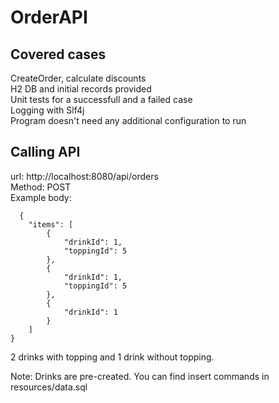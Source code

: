 # OrderAPI

## Covered cases <br />
  CreateOrder, calculate discounts <br />
  H2 DB and initial records provided <br />
  Unit tests for a successfull and a failed case <br />
  Logging with Slf4j <br />
  Program doesn't need any additional configuration to run <br />
  
## Calling API <br />
url: http://localhost:8080/api/orders <br />
Method: POST <br />
Example body: <br /> 
```
  { 
    "items": [ 
        { 
            "drinkId": 1, 
            "toppingId": 5 
        }, 
        { 
            "drinkId": 1, 
            "toppingId": 5 
        }, 
        { 
            "drinkId": 1 
        } 
    ] 
} 
```
2 drinks with topping and 1 drink without topping. <br />

Note: Drinks are pre-created. You can find insert commands in resources/data.sql <br />
